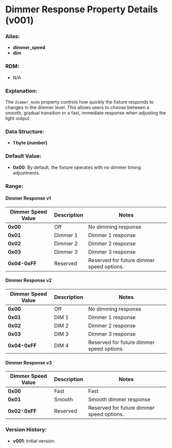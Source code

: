 # Dimmer Response Property Details (v001)

### **Alias:**
- **dimmer_speed**
- **dim**

### **RDM:**
- N/A

### **Explanation:**
The `dimmer_mode` property controls how quickly the fixture responds to changes in the dimmer level. This allows 
users to choose between a smooth, gradual transition or a fast, immediate response when adjusting the light output.

### **Data Structure:**
- **1 byte (number)**

### **Default Value:**
- **0x00**: By default, the fixture operates with no dimmer timing adjustments.

### **Range:**

#### **Dimmer Response v1**
| Dimmer Speed Value | Description | Notes                                     |
|--------------------|-------------|-------------------------------------------|
| **0x00**           | Off         | No dimming response                       |
| **0x01**           | Dimmer 1    | Dimmer 1 response                         |
| **0x02**           | Dimmer 2    | Dimmer 2 response                         |
| **0x03**           | Dimmer 3    | Dimmer 3 response                         |
| **0x04-0xFF**      | Reserved    | Reserved for future dimmer speed options. |

#### **Dimmer Response v2**
| Dimmer Speed Value | Description | Notes                                     |
|--------------------|-------------|-------------------------------------------|
| **0x00**           | Off         | No dimming response                       |
| **0x01**           | DIM 1       | Dimmer 1 response                         |
| **0x02**           | DIM 2       | Dimmer 2 response                         |
| **0x03**           | DIM 3       | Dimmer 3 response                         |
| **0x04-0xFF**      | DIM 4       | Reserved for future dimmer speed options. |

#### **Dimmer Response v3**
| Dimmer Speed Value | Description | Notes                                     |
|--------------------|-------------|-------------------------------------------|
| **0x00**           | Fast        | Fast                                      |
| **0x01**           | Smooth      | Smooth dimmer response                    |
| **0x02-0xFF**      | Reserved    | Reserved for future dimmer speed options. |



### **Version History:**
- **v001**: Initial version.
